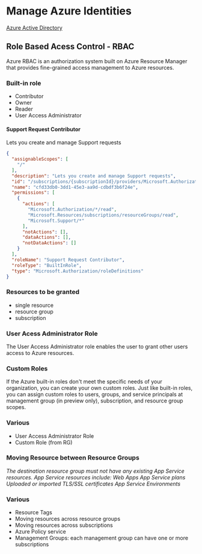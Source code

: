 # Manage Azure Identities
[Azure Active Directory](AzureActiveDirectory.md)
## Role Based Acess Control - RBAC
Azure RBAC is an authorization system built on Azure Resource Manager that provides fine-grained access management to Azure resources.
### Built-in role
- Contributor
- Owner
- Reader 
- User Access Administrator
#### Support Request Contributor
Lets you create and manage Support requests
```json
{
  "assignableScopes": [
    "/"
  ],
  "description": "Lets you create and manage Support requests",
  "id": "/subscriptions/{subscriptionId}/providers/Microsoft.Authorization/roleDefinitions/cfd33db0-3dd1-45e3-aa9d-cdbdf3b6f24e",
  "name": "cfd33db0-3dd1-45e3-aa9d-cdbdf3b6f24e",
  "permissions": [
    {
      "actions": [
        "Microsoft.Authorization/*/read",
        "Microsoft.Resources/subscriptions/resourceGroups/read",
        "Microsoft.Support/*"
      ],
      "notActions": [],
      "dataActions": [],
      "notDataActions": []
    }
  ],
  "roleName": "Support Request Contributor",
  "roleType": "BuiltInRole",
  "type": "Microsoft.Authorization/roleDefinitions"
}
```

### Resources to be granted
- single resource
- resource group
- subscription

### User Acess Administrator Role
The User Access Administrator role enables the user to grant other users access to Azure resources. 

### Custom Roles
If the Azure built-in roles don't meet the specific needs of your organization, you can create your own custom roles. Just like built-in roles, you can assign custom roles to users, groups, and service principals at management group (in preview only), subscription, and resource group scopes.

### Various
- User Access Administrator Role
- Custom Role (from RG)


### Moving Resource between Resource Groups
_The destination resource group must not have any existing App Service resources. App Service resources include:
Web Apps
App Service plans
Uploaded or imported TLS/SSL certificates
App Service Environments_

### Various

- Resource Tags
- Moving resources across resource groups
- Moving resources across subscriptions
- Azure Policy service
- Management Groups: each management group can have one or more subscriptions 


